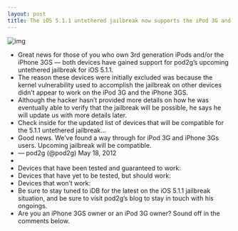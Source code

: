 ```yaml
---
layout: post
title: The iOS 5.1.1 untethered jailbreak now supports the iPod 3G and iPhone 3GS
---
```

![img](http://media.idownloadblog.com/wp-content/uploads/2012/05/pod2g-e1336748453499.jpg)
* Great news for those of you who own 3rd generation iPods and/or the iPhone 3GS — both devices have gained support for pod2g’s upcoming untethered jailbreak for iOS 5.1.1.
* The reason these devices were initially excluded was because the kernel vulnerability used to accomplish the jailbreak on other devices didn’t appear to work on the iPod 3G and the iPhone 3GS.
* Although the hacker hasn’t provided more details on how he was eventually able to verify that the jailbreak will be possible, he says he will update us with more details later.
* Check inside for the updated list of devices that will be compatible for the 5.1.1 untethered jailbreak…
* Good news. We’ve found a way through for iPod 3G and iPhone 3Gs users. Upcoming jailbreak will be compatible.
* — pod2g (@pod2g) May 18, 2012
*  
* Devices that have been tested and guaranteed to work:
* Devices that have yet to be tested, but should work:
* Devices that won’t work:
* Be sure to stay tuned to iDB for the latest on the iOS 5.1.1 jailbreak situation, and be sure to visit pod2g’s blog to stay in touch with his ongoings.
* Are you an iPhone 3GS owner or an iPod 3G owner? Sound off in the comments below.

